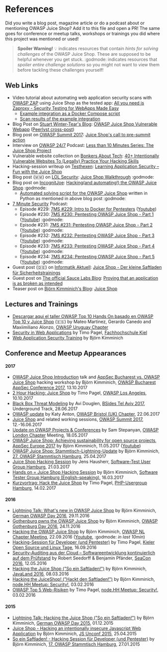 # References

Did you write a blog post, magazine article or do a podcast about or
mentioning OWASP Juice Shop? Add it to this file and open a PR! The same
goes for conference or meetup talks, workshops or trainings you did
where this project was mentioned or used!

> **Spoiler Warning!** :bulb: indicates resources that contain _hints
> for solving challenges_ of the OWASP Juice Shop. These are supposed to
> be helpful whenever you get stuck. :godmode: indicates resources that
> _spoiler entire challenge solutions_ so you might not want to view
> them before tackling these challenges yourself!

## Web Links

* Video tutorial about automating web application security scans with
  [OWASP ZAP](https://www.owasp.org/index.php/OWASP_Zed_Attack_Proxy_Project)
  using Juice Shop as the tested app:
  [All you need is Zaproxy - Security Testing for WebApps Made Easy](https://www.youtube.com/watch?v=AQX84p9NhqY)
  * [Example integration as a Docker Compose script](https://github.com/Soluto/webdriverio-zap-proxy)
  * [Scan results of the example integration](https://jsfiddle.net/62aedL6n/)
* Blog Post on
  [Stuart Winter-Tear's Blog](https://stuartwintertear.net):
  [OWASP Juice Shop Vulnerable Webapp](https://stuartwintertear.net/owasp-juice-shop-vulnerable-webapp)
  ([Peerlyst cross-post](https://www.peerlyst.com/posts/owasp-juice-shop-vulnerable-webapp-stuart-winter-tear))
* Blog post on [OWASP Summit 2017](https://owaspsummit.org):
  [Juice Shop's call to pre-summit action](https://owaspsummit.org/2017/05/27/Juice-Shops-call-to-pre-summit-action.html)
* Interview on [OWASP 24/7](https://soundcloud.com/owasp-podcast)
  Podcast:
  [Less than 10 Minutes Series: The Juice Shop Project](https://soundcloud.com/owasp-podcast/less-than-10-minutes-series-the-juice-shop-project)
* Vulnerable website collection on
  [Bonkers About Tech](https://www.bonkersabouttech.com):
  [40+ Intentionally Vulnerable Websites To (Legally) Practice Your Hacking Skills](https://www.bonkersabouttech.com/security/40-intentionally-vulnerable-websites-to-practice-your-hacking-skills/392)
* Hacking-session writeup on [Testhexen](http://testhexen.de):
  [Learning Application Security – Fun with the Juice Shop](http://testhexen.de/?p=117)
* Blog post (:myanmar:) on [LOL Security](http://location-href.com/):
  [Juice Shop Walkthrough](http://location-href.com/owasp-juice-shop-walkthroughs/)
  :godmode:
* Blog post on [IncognitJoe](https://incognitjoe.github.io/):
  [Hacking(and automating!) the OWASP Juice Shop](https://incognitjoe.github.io/hacking-the-juice-shop.html)
  :godmode:
  * [Automated solving script for the OWASP Juice Shop](https://github.com/incognitjoe/juice-shop-solver)
    written in Python as mentioned in above blog post :godmode:
* [7 Minute Security](https://7ms.us) Podcast:
  * Episode #229:
    [7MS #229: Intro to Docker for Pentesters](https://7ms.us/7ms-229-intro-to-docker-for-pentesters/)
    ([Youtube](https://youtu.be/WIpxvBpnylI?t=407))
  * Episode #230:
    [7MS #230: Pentesting OWASP Juice Shop - Part 1](https://7ms.us/7ms-230-pentesting-owasp-juice-shop-part-1/)
    ([Youtube](https://www.youtube.com/watch?v=Cz37iejTsH4)) :godmode:
  * Episode #231:
    [7MS #231: Pentesting OWASP Juice Shop - Part 2](https://7ms.us/7ms-231-pentesting-owasp-juice-shop-part-2/)
    ([Youtube](https://www.youtube.com/watch?v=523l4Pzhimc)) :godmode:
  * Episode #232:
    [7MS #232: Pentesting OWASP Juice Shop - Part 3](https://7ms.us/7ms-232-pentesting-owasp-juice-shop-part-3/)
    ([Youtube](https://www.youtube.com/watch?v=F8iRF2d-YzE)) :godmode:
  * Episode #233:
    [7MS #233: Pentesting OWASP Juice Shop - Part 4](https://7ms.us/7ms-233-pentesting-owasp-juice-shop-part-4/)
    ([Youtube](https://www.youtube.com/watch?v=1hhd9EwX7h0)) :godmode:
  * Episode #234:
    [7MS #234: Pentesting OWASP Juice Shop - Part 5](https://7ms.us/7ms-234-pentesting-owasp-juice-shop-part5/)
    ([Youtube](https://www.youtube.com/watch?v=lGVAXCfFwv0)) :godmode:
* Guest post (:de:) on
  [Informatik Aktuell](http://www.informatik-aktuell.de/):
  [Juice Shop - Der kleine Saftladen für Sicherheitstrainings](http://www.informatik-aktuell.de/betrieb/sicherheit/juice-shop-der-kleine-saftladen-fuer-sicherheitstrainings.html)
* Guest post on [The official Sauce Labs Blog](http://sauceio.com/):
  [Proving that an application is as broken as intended](http://sauceio.com/index.php/2015/06/guest-post-proving-that-an-application-is-as-broken-as-intended/)
* Teaser post on [Björn Kimminich's Blog](http://kimminich.de):
  [Juice Shop](https://kimminich.wordpress.com/2015/06/15/juice-shop)

## Lectures and Trainings

* [Descargar aqui el taller OWASP Top 10 Hands On basado en OWASP Top 10 y Juice Shop](https://drive.google.com/drive/folders/0B6zv033D1iK9eTJId2RhZkJFTlk?usp=sharing)
  (:es:) by Mateo Martinez, Gerardo Canedo and Maxiimiliano Alonzo,
  [OWASP Uruguay Chapter](https://www.owasp.org/index.php/Uruguay)
* [Security in Web Applications](https://drive.google.com/drive/folders/0B2KKdB7MPO7xTEwtWkkwTnl5VFk)
  by Timo Pagel, [Fachhochschule Kiel](https://www.fh-kiel.de)
* [Web Application Security Training](https://de.slideshare.net/BjrnKimminich/web-application-security-21684264)
  by Björn Kimminich

## Conference and Meetup Appearances

#### 2017

* [OWASP Juice Shop Introduction](https://www.owasp.org/index.php/OWASP_Bucharest_AppSec_Conference_2017#tab=Conference_talks)
  talk and
  [AppSec Bucharest vs. OWASP Juice Shop](https://www.owasp.org/index.php/OWASP_Bucharest_AppSec_Conference_2017#tab=Free_workshops)
  hacking workshop by Björn Kimminich,
  [OWASP Bucharest AppSec Conference 2017](https://www.owasp.org/index.php/OWASP_Bucharest_AppSec_Conference_2017),
  13.10.2017
* [2 Hour Hacking: Juice Shop](https://www.meetup.com/de-DE/OWASP-Los-Angeles/events/238321796/)
  by Timo Pagel,
  [OWASP Los Angeles](https://www.meetup.com/de-DE/OWASP-Los-Angeles/),
  10.10.2017
* [Black Box Threat Modeling](https://www.peerlyst.com/posts/bsidestlv-2017-black-box-threat-modeling-avid) by Avi Douglen, 
  [BSides Tel Aviv 2017](https://bsidestlv.com/), Underground Track,
  28.06.2017
* [OWASP update](https://www.meetup.com/OWASP-Bristol/events/235736793)
  by Katy Anton,
  [OWASP Bristol (UK) Chapter](https://www.owasp.org/index.php/Bristol),
  22.06.2017
* [Juice Shop](https://owaspsummit.org/Working-Sessions/Owasp-Projects/Juice-Shop.html)
  and related working sessions,
  [OWASP Summit 2017](https://owaspsummit.org), 12.-16.06.2017
* [Update on OWASP Projects & Conferences](https://www.owasp.org/index.php/London#Thursday.2C_18th_May_2017_.28Central_London.29)
  by Sam Stepanyan,
  [OWASP London Chapter](https://www.owasp.org/index.php/London#OWASP_London)
  Meeting, 18.05.2017
* [OWASP Juice Shop: Achieving sustainability for open source projects](https://appseceurope2017.sched.com/event/A66A/owasp-juice-shop-achieving-sustainability-for-open-source-projects),
  [AppSec Europe 2017](https://2017.appsec.eu) by Björn Kimminich,
  11.05.2017 ([Youtube](https://www.youtube.com/watch?v=bOSdFnFAYNc))
* [OWASP Juice Shop: Stammtisch-Lightning-Update](http://lanyrd.com/2017/owasp-de/sfrdtq/)
  by Björn Kimminich,
  [27. OWASP Stammtisch Hamburg](http://lanyrd.com/2017/owasp-de/),
  25.04.2017
* [Juice Shop Hacking Session](https://www.xing.com/events/juice-shop-hacking-session-1771555)
  by Jens Hausherr,
  [Software-Test User Group Hamburg](https://www.xing.com/communities/groups/software-test-user-group-hamburg-1207-1002644),
  21.03.2017
* [Hands on = Juice Shop Hacking Session](http://lanyrd.com/2017/software-tester-group-hamburg-16032017/sfqcxq/)
  by Björn Kimminich,
  [Software Tester Group Hamburg (English-speaking)](http://lanyrd.com/2017/software-tester-group-hamburg-16032017),
  16.03.2017
* [Kurzvortrag: Hack the Juice Shop](https://www.meetup.com/de-DE/phpughh/events/235572004/)
  by Timo Pagel,
  [PHP-Usergroup Hamburg](https://www.meetup.com/de-DE/phpughh/),
  14.02.2017

#### 2016

* [Lightning Talk: What's new in OWASP Juice Shop](https://www.owasp.org/index.php/German_OWASP_Day_2016#Programm)
  by Björn Kimminich,
  [German OWASP Day 2016](https://www.owasp.org/index.php/German_OWASP_Day_2016/),
  29.11.2016
* [Gothenburg pwns the OWASP Juice Shop](https://owaspgbgday.se/bjorn-kimminich-gothenburg-pwns-the-owasp-juice-shop-workshop/)
  by Björn Kimminich,
  [OWASP Gothenburg Day 2016](https://owaspgbgday.se/), 24.11.2016
* [Hacking the OWASP Juice Shop](http://lanyrd.com/2016/owasp-nl/sffmpr/)
  by Björn Kimminich,
  [OWASP NL Chapter Meeting](http://lanyrd.com/2016/owasp-nl/),
  22.09.2016 ([Youtube](https://www.youtube.com/watch?v=62Mj0ZgZvXc),
  :godmode: _in last 10min_)
* [Hacking-Session für Developer (und Pentester)](https://www.kieler-linuxtage.de/index.php?seite=programm.html#226)
  by Timo Pagel,
  [Kieler Open Source und Linux Tage](https://www.kieler-linuxtage.de/index.php?seite=programm.html),
  16.09.2016
* [Security-Auditing aus der Cloud – Softwareentwicklung kontinuierlich auf dem Prüfstand](http://www.sea-con.de/seacon2016/konferenz/konferenzprogramm/vortrag/do-41-2/title/security-auditing-aus-der-cloud-softwareentwicklung-kontinuierlich-auf-dem-pruefstand.html)
  by Robert Seedorff & Benjamin Pfänder,
  [SeaCon 2016](http://www.sea-con.de/seacon2016), 12.05.2016
* [Hacking the Juice Shop ("So ein Saftladen!")](http://lanyrd.com/2016/javaland/sdtbph/)
  by Björn Kimminich, [JavaLand 2016](http://lanyrd.com/2016/javaland/),
  08.03.2016
* [Hacking the JuiceShop! ("Hackt den Saftladen!")](http://lanyrd.com/2016/nodehamburg/sdxtch/)
  by Björn Kimminich,
  [node.HH Meetup: Security!](http://lanyrd.com/2016/nodehamburg/),
  03.02.2016
* [OWASP Top 5 Web-Risiken](http://lanyrd.com/2016/nodehamburg/sdxtcg/)
  by Timo Pagel,
  [node.HH Meetup: Security!](http://lanyrd.com/2016/nodehamburg/),
  03.02.2016

#### 2015

* [Lightning Talk: Hacking the Juice Shop ("So ein Saftladen!")](http://lanyrd.com/2015/owasp-d2015/sdtzgg/)
  by Björn Kimminich,
  [German OWASP Day 2015](http://lanyrd.com/2015/owasp-d2015/),
  01.12.2015
* [Juice Shop - Hacking an intentionally insecure Javascript Web Application](http://lanyrd.com/2015/jsunconf/sdmpzk/)
  by Björn Kimminich,
  [JS Unconf 2015](http://lanyrd.com/2015/jsunconf/), 25.04.2015
* [So ein Saftladen! - Hacking Session für Developer (und Pentester)](http://lanyrd.com/2015/owasp-de/sdhctr/)
  by Björn Kimminich,
  [17. OWASP Stammtisch Hamburg](http://lanyrd.com/2015/owasp-de/),
  27.01.2015
